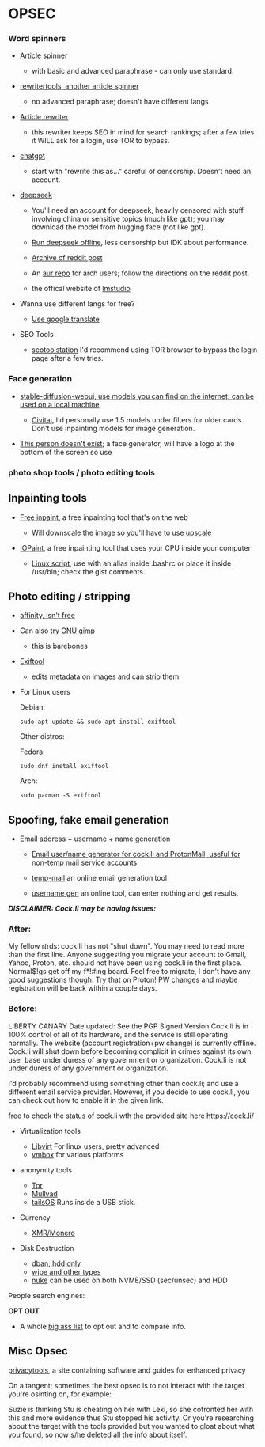 # OPSEC


### Word spinners

  - [Article spinner](https://free-article-spinner.com/)
    - with basic and advanced paraphrase - can only use standard.

  - [rewritertools, another article spinner](https://www.rewritertools.com/article-spinner)

    - no advanced paraphrase; doesn't have different langs

  - [Article rewriter](https://seotoolstation.com/article-rewriter)

    - this rewriter keeps SEO in mind for search rankings; after a few tries it WILL ask for a login, use TOR to bypass.
  
  - [chatgpt](https://chatgpt.com/)

    -  start with "rewrite this as..." careful of censorship. Doesn't need an account.
  
  - [deepseek](https://chat.deepseek.com/)
    - You'll need an account for deepseek, heavily censored with stuff involving china or sensitive topics (much like gpt); you may download the model from hugging face (not like gpt).
   
    - [Run deepseek offline](https://www.reddit.com/r/AIAssisted/comments/1ibv6g8/how_to_run_deepseek_r1_offline_on_your_computer/), less censorship but IDK about performance.
    - [Archive of reddit post](https://archive.ph/vZXv0)
    - An [aur repo](https://aur.archlinux.org/packages/lmstudio) for arch users; follow the directions on the reddit post.
    - the offical website of [lmstudio](https://lmstudio.ai/)
 
- Wanna use different langs for free?
 
  - [Use google translate](https://translate.google.com/)

- SEO Tools

  - [seotoolstation](https://seotoolstation.com/) I'd recommend using TOR browser to bypass the login page after a few tries.

### Face generation

   - [stable-diffusion-webui, use models you can find on the internet; can be used on a local machine](https://github.com/AUTOMATIC1111/stable-diffusion-webui)

      - [Civitai](https://civitai.com/models), I'd personally use 1.5 models under filters for older cards. Don't use inpainting models for image generation.

   - [This person doesn't exist](https://thispersondoesnotexist.com/); a face generator, will have a logo at the bottom of the screen so use

### photo shop tools / photo editing tools

## Inpainting tools

   - [Free inpaint](https://pincel.app/tools/inpaint), a free inpainting tool that's on the web

       - Will downscale the image so you'll have to use [upscale](https://www.upscale.media/)
   
   - [IOPaint](https://github.com/Sanster/IOPaint), a free inpainting tool that uses your CPU inside your computer
       - [Linux script](https://github.com/airborne-commando/iopaint-launcher/), use with an alias inside .bashrc or place it inside /usr/bin; check the gist comments.

## Photo editing / stripping

   - [affinity, isn't free](https://affinity.serif.com/en-us/photo/)

   - Can also try [GNU gimp](https://www.gimp.org/)
     - this is barebones
 
   - [Exiftool](https://exiftool.org/)
      - edits metadata on images and can strip them.
    
- For Linux users 

   Debian:
      
      sudo apt update && sudo apt install exiftool

   Other distros:

   Fedora:

      sudo dnf install exiftool

   Arch:

      sudo pacman -S exiftool

## Spoofing, fake email generation

- Email address + username + name generation
  - [Email user/name generator for cock.li and ProtonMail; useful for non-temp mail service accounts](https://github.com/airborne-commando/user-email-gen)
 
  - [temp-mail](https://temp-mail.org/en/) an online email generation tool

  - [username gen](https://jimpix.co.uk/words/username-generator.php) an online tool, can enter nothing and get results.

***DISCLAIMER: Cock.li may be having issues:***

### After:

My fellow r*t*rds: cock.li has not "shut down". You may need to read more than the first line. Anyone suggesting you migrate your account to Gmail, Yahoo, Proton, etc. should not have been using cock.li in the first place. Normal$!gs get off my f*!#ing board. Feel free to migrate, I don't have any good suggestions though. Try that on Proton! PW changes and maybe registration will be back within a couple days.

### Before:

LIBERTY CANARY
Date updated: See the PGP Signed Version Cock.li is in 100% control of all of its hardware, and the service is still operating normally. The website (account registration+pw change) is currently offline. Cock.li will shut down before becoming complicit in crimes against its own user base under duress of any government or organization. Cock.li is not under duress of any government or organization.

I'd probably recommend using something other than cock.li; and use a different email service provider. However, if you decide to use cock.li, you can check out how to enable it in the given link. 

free to check the status of cock.li wth the provided site here https://cock.li/

- Virtualization tools

  - [Libvirt](https://virt-manager.org/) For linux users, pretty advanced
  - [vmbox](https://www.virtualbox.org/) for various platforms

- anonymity tools

  - [Tor](https://www.torproject.org/)
  - [Mullvad](https://mullvad.net/en)
  - [tailsOS](https://tails.net/) Runs inside a USB stick.

- Currency

  - [XMR/Monero](https://www.getmonero.org/)

- Disk Destruction

  - [dban, hdd only](https://dban.org/)
  - [wipe and other types](https://wiki.archlinux.org/title/Securely_wipe_disk#Overwrite_the_target)
  - [nuke](https://gist.github.com/airborne-commando/6a690bd0644a9f1d76bc8c585d9ee969) can be used on both NVME/SSD (sec/unsec) and HDD

People search engines:

**OPT OUT**

- A whole [big ass list](https://github.com/yaelwrites/Big-Ass-Data-Broker-Opt-Out-List) to opt out and to compare info.

## Misc Opsec

[privacytools](https://www.privacytools.io/), a site containing software and guides for enhanced privacy 

On a tangent; sometimes the best opsec is to not interact with the target you're osinting on, for example:

Suzie is thinking Stu is cheating on her with Lexi, so she cofronted her with this and more evidence thus Stu stopped his activity.
Or you're researching about the target with the tools provided but you wanted to gloat about what you found, so now s/he deleted all the info about itself.
